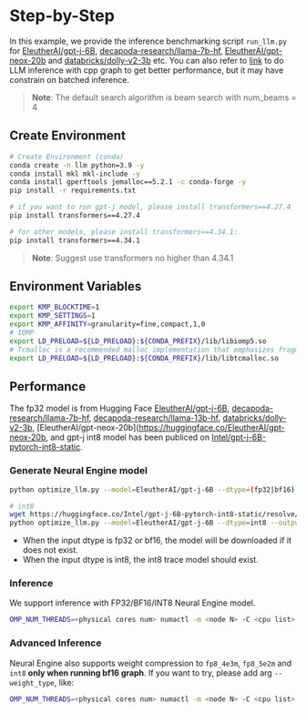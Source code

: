 Step-by-Step
=========

In this example, we provide the inference benchmarking script `run_llm.py` for [EleutherAI/gpt-j-6B](https://huggingface.co/EleutherAI/gpt-j-6B), [decapoda-research/llama-7b-hf](https://huggingface.co/decapoda-research/llama-7b-hf), [EleutherAI/gpt-neox-20b](https://huggingface.co/EleutherAI/gpt-neox-20b) and [databricks/dolly-v2-3b](https://huggingface.co/databricks/dolly-v2-3b) etc. You can also refer to [link](https://github.com/intel/intel-extension-for-transformers/blob/main/intel_extension_for_transformers/transformers/llm/runtime/neural_speed/README.md) to do LLM inference with cpp graph to get better performance, but it may have constrain on batched inference.

>**Note**: The default search algorithm is beam search with num_beams = 4

## Create Environment
```bash
# Create Environment (conda)
conda create -n llm python=3.9 -y
conda install mkl mkl-include -y
conda install gperftools jemalloc==5.2.1 -c conda-forge -y
pip install -r requirements.txt

# if you want to run gpt-j model, please install transformers==4.27.4
pip install transformers==4.27.4

# for other models, please install transformers==4.34.1:
pip install transformers==4.34.1
```
>**Note**: Suggest use transformers no higher than 4.34.1

## Environment Variables
```bash
export KMP_BLOCKTIME=1
export KMP_SETTINGS=1
export KMP_AFFINITY=granularity=fine,compact,1,0
# IOMP
export LD_PRELOAD=${LD_PRELOAD}:${CONDA_PREFIX}/lib/libiomp5.so
# Tcmalloc is a recommended malloc implementation that emphasizes fragmentation avoidance and scalable concurrency support.
export LD_PRELOAD=${LD_PRELOAD}:${CONDA_PREFIX}/lib/libtcmalloc.so
```
## Performance

The fp32 model is from Hugging Face [EleutherAI/gpt-j-6B](https://huggingface.co/EleutherAI/gpt-j-6B), [decapoda-research/llama-7b-hf](https://huggingface.co/decapoda-research/llama-7b-hf), [decapoda-research/llama-13b-hf](https://huggingface.co/decapoda-research/llama-13b-hf), [databricks/dolly-v2-3b](https://huggingface.co/databricks/dolly-v2-3b), [EleutherAI/gpt-neox-20b](https://huggingface.co/EleutherAI/gpt-neox-20b, and gpt-j int8 model has been publiced on [Intel/gpt-j-6B-pytorch-int8-static](https://huggingface.co/Intel/gpt-j-6B-pytorch-int8-static).

### Generate Neural Engine model
```bash
python optimize_llm.py --model=EleutherAI/gpt-j-6B --dtype=(fp32|bf16) --output_model=<path to engine model>

# int8
wget https://huggingface.co/Intel/gpt-j-6B-pytorch-int8-static/resolve/main/pytorch_model.bin -O <path to int8_model.pt>
python optimize_llm.py --model=EleutherAI/gpt-j-6B --dtype=int8 --output_model=<path to ir> --pt_file=<path to int8_model.pt>
```
- When the input dtype is fp32 or bf16, the model will be downloaded if it does not exist.
- When the input dtype is int8, the int8 trace model should exist.

### Inference 
We support inference with FP32/BF16/INT8 Neural Engine model.
```bash
OMP_NUM_THREADS=<physical cores num> numactl -m <node N> -C <cpu list> python run_llm.py --max-new-tokens 32 --input-tokens 32 --batch-size 1 --model <model name> --model_path <path to engine model>
```

### Advanced Inference
Neural Engine also supports weight compression to `fp8_4e3m`, `fp8_5e2m` and `int8` **only when running bf16 graph**. If you want to try, please add arg `--weight_type`, like:
```bash
OMP_NUM_THREADS=<physical cores num> numactl -m <node N> -C <cpu list> python run_llm.py --max-new-tokens 32 --input-tokens 32 --batch-size 1 --model_path <path to bf16 engine model> --model <model name> --weight_type=fp8_5e2m
```
